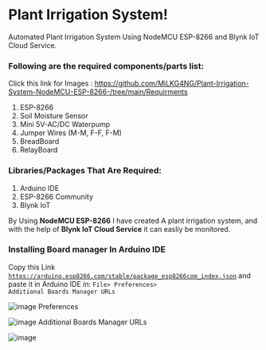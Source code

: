 # Plant Irrigation System!

Automated Plant Irrigation System Using NodeMCU ESP-8266 and Blynk IoT Cloud Service.

### Following are the required components/parts list: 

Click this link for Images : https://github.com/MiLKG4NG/Plant-Irrigation-System-NodeMCU-ESP-8266-/tree/main/Requirments

1. ESP-8266
2. Soil Moisture Sensor
3. Mini 5V-AC/DC Waterpump
4. Jumper Wires (M-M, F-F, F-M)
5. BreadBoard
6. RelayBoard

### Libraries/Packages That Are Required:

1. Arduino IDE
2. ESP-8266 Community
3. Blynk IoT


By Using **NodeMCU ESP-8266** I have created A plant irrigation system, and with the help of **Blynk IoT Cloud Service** it can easliy be monitored.


### Installing Board manager In Arduino IDE

Copy this Link <code>https://arduino.esp8266.com/stable/package_esp8266com_index.json</code> and paste it in Arduino IDE in: <code>File> Preferences> Additional Boards Manager URLs</code>


![image](https://user-images.githubusercontent.com/118505354/212991811-6b2b0091-0572-4fd3-93f2-c5c259839444.png)
Preferences


![image](https://user-images.githubusercontent.com/118505354/212991942-13a893c7-431a-4201-8a7e-6c7a120baa3a.png)
Additional Boards Manager URLs



![image](https://user-images.githubusercontent.com/118505354/212992083-201a0dd5-6a0f-4a2a-9e0a-8a78b81b438e.png)


